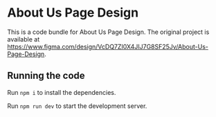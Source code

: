 
  # About Us Page Design

  This is a code bundle for About Us Page Design. The original project is available at https://www.figma.com/design/VcDQ7ZI0X4JIJ7G8SF25Jv/About-Us-Page-Design.

  ## Running the code

  Run `npm i` to install the dependencies.

  Run `npm run dev` to start the development server.
  